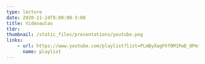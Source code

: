 ```yaml
---
type: lecture
date: 2020-11-24T8:00:00-3:00
title: Videoaulas
tldr: 
thumbnail: /static_files/presentations/youtube.png
links: 
    - url: https://www.youtube.com/playlist?list=PLmByXagFhf0M1PwD_8Pms2IRViys79t7E
      name: playlist
---
```

